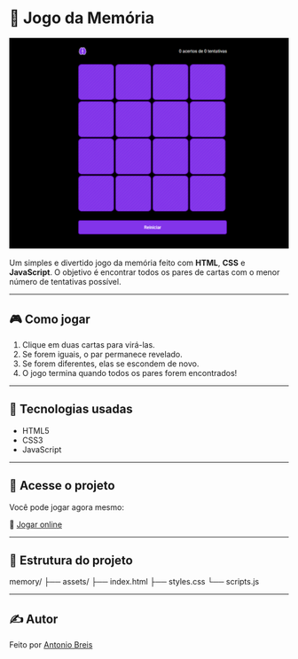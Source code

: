 # 🧠 Jogo da Memória

![Capa do Jogo da Memória](./assets/preview.png)

Um simples e divertido jogo da memória feito com **HTML**, **CSS** e **JavaScript**. O objetivo é encontrar todos os pares de cartas com o menor número de tentativas possível.

---

## 🎮 Como jogar

1. Clique em duas cartas para virá-las.
2. Se forem iguais, o par permanece revelado.
3. Se forem diferentes, elas se escondem de novo.
4. O jogo termina quando todos os pares forem encontrados!

---

## 🔧 Tecnologias usadas

- HTML5
- CSS3
- JavaScript

---

## 🚀 Acesse o projeto

Você pode jogar agora mesmo:

🔗 [Jogar online](https://antoniobreis.github.io/memory)

---

## 📁 Estrutura do projeto

memory/
├── assets/
├── index.html
├── styles.css
└── scripts.js

---

## ✍️ Autor

Feito por [Antonio Breis](https://github.com/antoniobreis)
